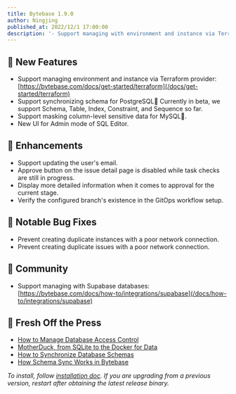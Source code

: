 ```yaml
---
title: Bytebase 1.9.0
author: Ningjing
published_at: 2022/12/1 17:00:00
description: '- Support managing with environment and instance via Terraform provider. - Support synchronizing schema for PostgreSQL. - Support masking column-level sensitive data. - New UI for Admin mode of SQL Editor.'
---
```


## 🚀 New Features

- Support managing environment and instance via Terraform provider: [https://bytebase.com/docs/get-started/terraform](/docs/get-started/terraform)
- Support synchronizing schema for PostgreSQL🐘 Currently in beta, we support Schema, Table, Index, Constraint, and Sequence so far.
- Support masking column-level sensitive data for MySQL🐬.
- New UI for Admin mode of SQL Editor.

## 🎄 Enhancements

- Support updating the user's email.
- Approve button on the issue detail page is disabled while task checks are still in progress.
- Display more detailed information when it comes to approval for the current stage.
- Verify the configured branch's existence in the GitOps workflow setup.

## 🐞 Notable Bug Fixes

- Prevent creating duplicate instances with a poor network connection.
- Prevent creating duplicate issues with a poor network connection.

## 🎠 Community

- Support managing with Supabase databases: [https://bytebase.com/docs/how-to/integrations/supabase](/docs/how-to/integrations/supabase)

## 📰 Fresh Off the Press

- [How to Manage Database Access Control](/blog/how-to-manage-database-access-control)
- [MotherDuck, from SQLite to the Docker for Data](/blog/motherduck-from-sqlite-to-the-docker-for-data)
- [How to Synchronize Database Schemas](/docs/tutorials/how-to-synchronize-database-schemas)
- [How Schema Sync Works in Bytebase](/blog/how-schema-sync-work)

_To install, follow [installation doc](/docs/get-started/install/overview). If you are upgrading from a previous version, restart after obtaining the latest release binary._
